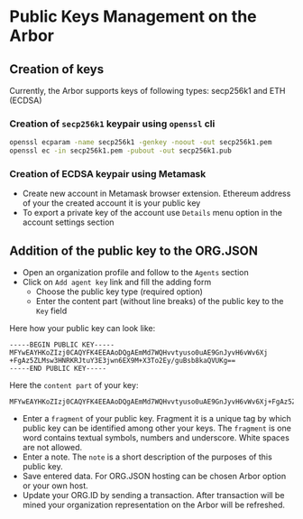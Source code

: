 # Public Keys Management on the Arbor

## Creation of keys

Currently, the Arbor supports keys of following types: secp256k1 and ETH (ECDSA)

### Creation of `secp256k1` keypair using `openssl` cli

```bash
openssl ecparam -name secp256k1 -genkey -noout -out secp256k1.pem
openssl ec -in secp256k1.pem -pubout -out secp256k1.pub
```

### Creation of ECDSA keypair using Metamask

- Create new account in Metamask browser extension. Ethereum address of your the created account it is your public key
- To export a private key of the account use `Details` menu option in the account settings section

## Addition of the public key to the ORG.JSON

- Open an organization profile and follow to the `Agents` section
- Click on `Add agent key` link and fill the adding form
  - Choose the public key type (required option)
  - Enter the content part (without line breaks) of the public key to the `Key` field

Here how your public key can look like:  
```
-----BEGIN PUBLIC KEY-----
MFYwEAYHKoZIzj0CAQYFK4EEAAoDQgAEmMd7WQHvvtyuso0uAE9GnJyvH6vWv6Xj
+FgAz5ZLMsw3HNRKRJtuY3E3jwn6EX9M+X3To2Ey/guBsb8kaQVUKg==
-----END PUBLIC KEY-----
```

Here the `content part` of your key:

```
MFYwEAYHKoZIzj0CAQYFK4EEAAoDQgAEmMd7WQHvvtyuso0uAE9GnJyvH6vWv6Xj+FgAz5ZLMsw3HNRKRJtuY3E3jwn6EX9M+X3To2Ey/guBsb8kaQVUKg==
```

  - Enter a `fragment` of your public key. Fragment it is a unique tag by which public key can be identified among other your keys. The `fragment` is one word contains textual symbols, numbers and underscore. White spaces are not allowed.
  - Enter a note. The `note` is a short description of the purposes of this public key.
  - Save entered data. For ORG.JSON hosting can be chosen Arbor option or your own host.
  - Update your ORG.ID by sending a transaction. After transaction will be mined your organization representation on the Arbor will be refreshed.

